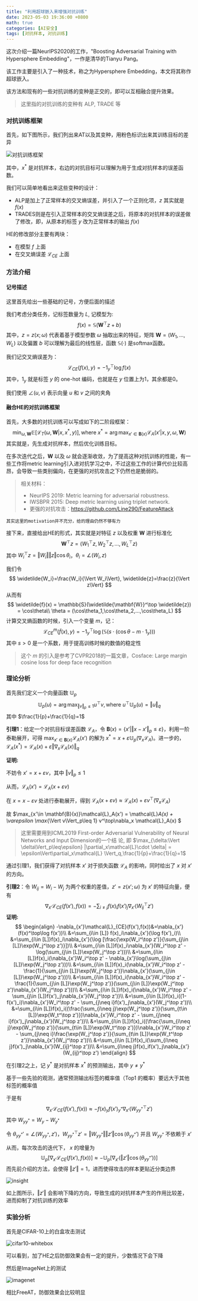 ```yaml
---
title: "利用超球嵌入来增强对抗训练"
date: 2023-05-03 19:36:00 +0800
math: true
categories: [AI安全]
tags: [对抗样本, 对抗训练] 
---
```





这次介绍一篇NeurIPS2020的工作，"Boosting Adversarial Training with Hypersphere Embedding"，一作是清华的Tianyu Pang。

该工作主要是引入了一种技术，称之为Hypersphere Embedding，本文将其称作超球嵌入。

该方法和现有的一些对抗训练的变种是正交的，即可以互相融合提升效果。

> 这里指的对抗训练的变种有 ALP, TRADE 等



### 对抗训练框架



首先，如下图所示，我们列出来AT以及其变种，用粉色标识出来其训练目标的差异

![对抗训练框架](https://mezereon-upic.oss-cn-shanghai.aliyuncs.com/uPic/image-20210703150907168.png)



其中，$x^*$ 是对抗样本，右边的对抗目标可以理解为用于生成对抗样本的误差函数。

我们可以简单地看出来这些变种的设计：

- ALP是加上了正常样本的交叉熵误差，并引入了一个正则化项，$z$ 其实就是$f(x)$
- TRADES则是在引入正常样本的交叉熵误差之后，将原本的对抗样本的误差做了修改，即，从原本的标签 $y$ 改为正常样本的输出 $f(x)$

HE的修改部分主要有两块：

- 在模型 $f$ 上面
- 在交叉熵误差 $\mathcal{L}_{CE}$ 上面



### 方法介绍



#### 记号描述

这里首先给出一些基础的记号，方便后面的描述

我们考虑分类任务，记标签数量为 $L$, 记模型为:
$$
f(x) = \mathbb{S}(\mathbf{W}^\top z+b)
$$
其中，$z = z(x;\omega)$ 代表着基于模型参数 $\omega$ 抽取出来的特征，矩阵 $\mathbf{W} = (W_1,...,W_L)$ 以及偏置 $b$ 可以理解为最后的线性层，函数 $\mathbb{S}(\cdot)$ 是softmax函数。

我们记交叉熵误差为：
$$
\mathcal{L}_{CE}(f(x),y)=-1^\top_y \log f(x)
$$
其中，$1_y$ 就是标签 $y$ 的 one-hot 编码，也就是在 $y$ 位置上为1，其余都是0。

我们使用 $\angle(u,v)$ 表示向量 $u$ 和 $v$ 之间的夹角



#### 融合HE的对抗训练框架



首先，大多数的对抗训练可以写成如下的二阶段框架：
$$
\min_{\omega,\mathbf{W}}\mathbb{E}[\mathcal{L}_T(\omega,\mathbf{W}|x,x^*,y)], \text{where } x^*=\arg\max_{x'\in\mathbf{B}(x)} \mathcal{L}_A(x'|x,y,\omega,\mathbf{W})
$$
其实就是，先生成对抗样本，然后优化训练目标。

在多次迭代之后，$\mathbf{W}$ 以及 $\omega$ 就会逐渐收敛，为了提高这种对抗训练的性能，有一些工作将metric learning引入进对抗学习之中，不过这些工作的计算代价比较高昂，会导致一些类别偏向，在更强的对抗攻击之下仍然也是脆弱的。

> 相关材料：
>
> - NeurIPS 2019: Metric learning for adversarial robustness.
> - IWSBPR 2015: Deep metric learning using triplet network.
> - 更强的对抗攻击：https://github.com/Line290/FeatureAttack

`其实这里的motivation并不充分，给的理由仍然不够有力`



接下来，直接给出HE的形式，其实就是对特征 $z$ 以及权重 $\mathbf{W}$ 进行标准化
$$
\mathbf{W}^\top z=(W_1^\top z, W_2^\top z,...,W_L^\top z)
$$
其中 $W_i^\top z=\Vert W_i\Vert\Vert z\Vert \cos\theta_i$，$\theta_i = \angle(W_i,z)$

我们令
$$
\widetilde{W_i}=\frac{W_i}{\Vert W_i\Vert}, \widetilde{z}=\frac{z}{\Vert z\Vert}
$$
从而有
$$
\widetilde{f}(x) = \mathbb{S}(\widetilde{\mathbf{W}}^\top \widetilde{z}) = \cos\theta\\
\theta = (\cos\theta_1,\cos\theta_2,...,\cos\theta_L)
$$
计算交叉熵函数的时候，引入一个变量 $m$，记：
$$
\mathcal{L}_{CE}^{m}(\widetilde{f}(x),y)=-1^\top_y\log(\mathbb{S}(s\cdot(\cos\theta-m\cdot 1_y)))
$$
其中 $s > 0$ 是一个系数，用于提高训练时候的数值的稳定性

> 这个 $m$ 的引入是参考了CVPR2018的一篇文章，Cosface: Large margin cosine loss for deep face recognition





### 理论分析



首先我们定义一个向量函数 $\mathbb{U}_p$
$$
\mathbb{U}_p(u)=\arg\max_{\Vert v\Vert_p\leq 1}u^\top v,\text{where } u^\top\mathbb{U}_p(u)=\Vert u\Vert_q
$$
其中 $\frac{1}{p}+\frac{1}{q}=1$



**引理1**：给定一个对抗目标误差函数 $\mathcal{L}_A$，令 $\mathbf{B}(x)=\{x'|\Vert x-x'\Vert_p\leq\varepsilon\}$，利用一阶泰勒展开，可得 $\max_{x'\in \mathbf{B}(x)}\mathcal{L}_A(x')$ 的解为 $x^*=x+\varepsilon \mathbb{U}_p(\nabla_x\mathcal{L}_A)$。进一步的，$\mathcal{L}_A(x^*) = \mathcal{L}_A(x) + \varepsilon \Vert \nabla_x\mathcal{L}_A(x) \Vert_q$



**证明:**

不妨令 $x'=x+\varepsilon v$，其中 $\Vert v\Vert_p\leq1$

从而，$\mathcal{L}_A(x')=\mathcal{L}_A(x + \varepsilon v)$

在 $x = x - \varepsilon v$ 处进行泰勒展开，得到 $\mathcal{L}_A(x+\varepsilon v) \approx \mathcal{L}_A(x) + \varepsilon v^\top (\nabla_x\mathcal{L}_A)$

故 $\max_{x'\in \mathbf{B}(x)}\mathcal{L}_A(x') = \mathcal{L}_A(x) + \varepsilon \max_{\Vert v\Vert_p\leq 1} v^\top\nabla_x \mathcal{L}_A(x) $

> 这里需要用到ICML2019 First-order Adversarial Vulnerability of Neural Networks and Input Dimension的一个结	论, 即 $\max_{\delta:\Vert \delta\Vert_p\leq\epsilon} |\partial_x\mathcal{L}\cdot \delta| = \epsilon\Vert\partial_x\mathcal{L} \Vert_q,\frac{1}{p}+\frac{1}{q}=1$



通过引理1，我们获得了对抗样本 $x'$ 对于损失函数 $\mathcal{L}_A$ 的影响，同时给出了 $x$ 对 $x'$ 的方向。



**引理2**：令 $W_{ij} = W_i-W_j$ 为两个权重的差值，$z' = z(x';\omega)$ 为 $x'$ 的特征向量，便有
$$
\nabla_{x'}\mathcal{L}_{CE}(f(x'),f(x)) = -\sum_{i\neq j}f(x)_if(x')_j\nabla_{x'}(W_{ij}^\top z')
$$
**证明:**
$$
\begin{align}
-\nabla_{x'}\mathcal{L}_{CE}(f(x'),f(x))&=\nabla_{x'}(f(x)^\top\log f(x'))\\
&=\sum_{i\in [L]} f(x)_i\nabla_{x'}(\log f(x')_i)\\
&=\sum_{i\in [L]}f(x)_i\nabla_{x'}(\log [\frac{\exp(W_i^\top z')}{\sum_{j\in [L]}\exp(W_j^\top z')}])\\
&=\sum_{i\in [L]}f(x)_i\nabla_{x'}(W_i^\top z' - \log(\sum_{j\in [L]}\exp(W_j^\top z')))\\
&=\sum_{i\in [L]}f(x)_i(\nabla_{x'}W_i^\top z' - \nabla_{x'}\log(\sum_{j\in [L]}\exp(W_j^\top z')))\\
&=\sum_{i\in [L]}f(x)_i(\nabla_{x'}W_i^\top z' - \frac{1}{\sum_{j\in [L]}\exp(W_j^\top z')}\nabla_{x'}(\sum_{j\in [L]}\exp(W_j^\top z')))\\
&=\sum_{i\in [L]}f(x)_i(\nabla_{x'}W_i^\top z' - \frac{1}{\sum_{j\in [L]}\exp(W_j^\top z')}(\sum_{j\in [L]}\exp(W_j^\top z')\nabla_{x'}(W_j^\top z')))\\
&=\sum_{i\in [L]}f(x)_i(\nabla_{x'}W_i^\top z' - \sum_{j\in [L]}f(x')_j\nabla_{x'}(W_j^\top z'))\\
&=\sum_{i\in [L]}f(x)_i((1-f(x')_i)\nabla_{x'}W_i^\top z' - \sum_{j\neq i}f(x')_j\nabla_{x'}(W_j^\top z'))\\
&=\sum_{i\in [L]}f(x)_i((\frac{\sum_{i\neq j}\exp(W_j^\top z')}{\sum_{t\in [L]}\exp(W_t^\top z')})\nabla_{x'}W_i^\top z' - \sum_{j\neq i}f(x')_j\nabla_{x'}(W_j^\top z'))\\
&=\sum_{i\in [L]}f(x)_i((\frac{\sum_{i\neq j}\exp(W_j^\top z')}{\sum_{t\in [L]}\exp(W_t^\top z')})\nabla_{x'}W_i^\top z' - \sum_{j\neq i}\frac{\exp(W_j^\top z')}{\sum_{t\in [L]}\exp(W_t^\top z')}\nabla_{x'}(W_j^\top z'))\\
&=\sum_{i\in [L]}f(x)_i(\sum_{i\neq j}f(x')_j\nabla_{x'}(W_{ij}^\top z'))\\
&=\sum_{i\neq j}f(x)_if(x')_j\nabla_{x'}(W_{ij}^\top z')
\end{align}
$$




在引理2之上，记 $y^*$ 是对抗样本 $x^*$ 的预测输出，其中 $y\neq y^*$

基于一些先验的观测，通常预测输出标签的概率值（Top1 的概率）要远大于其他标签的概率值

于是有
$$
\nabla_{x'}\mathcal{L}_{CE}(f(x'),f(x))\approx -f(x)_yf(x')_{y^*}\nabla_{x'}(W_{yy^*}^\top z')
$$
其中 $W_{yy^*}=W_y-W_{y^*}$

令 $\theta_{yy^*}'=\angle(W_{y y^*},z')$，$W_{y y^*}^\top z'=\Vert W_{y y^*}\Vert\Vert z'\Vert \cos(\theta_{y y^*}')$ 并且 $W_{y y^*}$ 不依赖于 $x'$

从而，每次攻击的迭代下， $x$ 的增量为
$$
\mathbb{U}_p[\nabla_{x'}\mathcal{L}_{CE}(f(x'),f(x))]\approx-\mathbb{U}_p[\nabla_{x'}(\Vert z'\Vert \cos(\theta_{y y^*}'))]
$$
而先前介绍的方法，会使得 $\Vert z'\Vert = 1$，进而使得攻击的样本更贴近分类边界

![insight](https://mezereon-upic.oss-cn-shanghai.aliyuncs.com/uPic/image-20210708145829067.png)

如上图所示，$\Vert z'\Vert$ 会影响下降的方向，导致生成的对抗样本产生的作用比较差，进而抑制了对抗训练的效率



### 实验分析



首先是CIFAR-10上的白盒攻击测试

![cifar10-whitebox](https://mezereon-upic.oss-cn-shanghai.aliyuncs.com/uPic/image-20210708150113836.png)



可以看到，加了HE之后防御效果会有一定的提升，少数情况下会下降



然后是ImageNet上的测试

![imagenet](https://mezereon-upic.oss-cn-shanghai.aliyuncs.com/uPic/image-20210708150252665.png)

相比FreeAT，防御效果会比较明显

